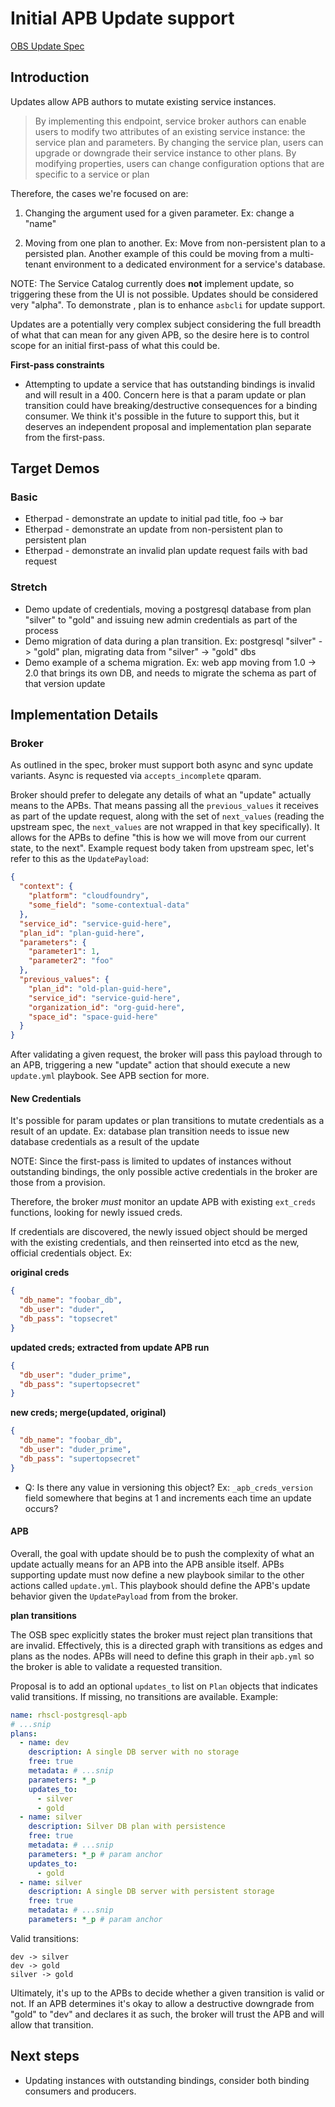 # Initial APB Update support

[OBS Update Spec](https://github.com/openservicebrokerapi/servicebroker/blob/v2.12/spec.md#updating-a-service-instance)

## Introduction

Updates allow APB authors to mutate existing service instances.

> By implementing this endpoint, service broker authors can enable users
to modify two attributes of an existing service instance: the service plan
and parameters. By changing the service plan, users can upgrade or downgrade
their service instance to other plans. By modifying properties, users can change
configuration options that are specific to a service or plan

Therefore, the cases we're focused on are:

1) Changing the argument used for a given parameter. Ex: change a "name"

2) Moving from one plan to another.  Ex: Move from non-persistent plan to
a persisted plan. Another example of this could be moving from a multi-tenant
environment to a dedicated environment for a service's database.

NOTE: The Service Catalog currently does **not** implement update, so triggering
these from the UI is not possible. Updates should be considered very "alpha".
To demonstrate , plan is to enhance `asbcli` for update support.

Updates are a potentially very complex subject considering the full breadth
of what that can mean for any given APB, so the desire here is to control scope
for an initial first-pass of what this could be.

**First-pass constraints**

* Attempting to update a service that has outstanding bindings is invalid and
will result in a 400. Concern here is that a param update or plan transition
could have breaking/destructive consequences for a binding consumer. We think
it's possible in the future to support this, but it deserves an independent
proposal and implementation plan separate from the first-pass.

## Target Demos

### Basic 

* Etherpad - demonstrate an update to initial pad title, foo -> bar
* Etherpad - demonstrate an update from non-persistent plan to persistent plan
* Etherpad - demonstrate an invalid plan update request fails with bad request

### Stretch

* Demo update of credentials, moving a postgresql
database from plan "silver" to "gold" and issuing new admin credentials as part of
the process
* Demo migration of data during a plan transition.
Ex: postgresql "silver" -> "gold" plan, migrating data from "silver" -> "gold"
dbs
* Demo example of a schema migration. Ex: web app moving
from 1.0 -> 2.0 that brings its own DB, and needs to migrate the schema as
part of that version update


## Implementation Details

### Broker

As outlined in the spec, broker must support both async and sync update variants.
Async is requested via `accepts_incomplete` qparam.

Broker should prefer to delegate any details of what an "update" actually means
to the APBs. That means passing all the `previous_values` it receives as part
of the update request, along with the set of `next_values` (reading the upstream
spec, the `next_values` are not wrapped in that key specifically). It allows
for the APBs to define "this is how we will move from our current state, to the
next". Example request body taken from upstream spec, let's refer to this as
the `UpdatePayload`:

```json
{
  "context": {
    "platform": "cloudfoundry",
    "some_field": "some-contextual-data"
  },
  "service_id": "service-guid-here",
  "plan_id": "plan-guid-here",
  "parameters": {
    "parameter1": 1,
    "parameter2": "foo"
  },
  "previous_values": {
    "plan_id": "old-plan-guid-here",
    "service_id": "service-guid-here",
    "organization_id": "org-guid-here",
    "space_id": "space-guid-here"
  }
}
```

After validating a given request, the broker will pass this payload through to
an APB, triggering a new "update" action that should execute a new `update.yml`
playbook. See APB section for more.

#### New Credentials

It's possible for param updates or plan transitions to mutate credentials
as a result of an update. Ex: database plan transition needs to issue new
database credentials as a result of the update

NOTE: Since the first-pass is limited to updates of instances without outstanding
bindings, the only possible active credentials in the broker are those from
a provision.

Therefore, the broker *must* monitor an update APB with existing `ext_creds`
functions, looking for newly issued creds.

If credentials are discovered, the newly issued object should be merged with
the existing credentials, and then reinserted into etcd as the new, official
credentials object. Ex:

**original creds**
```json
{
  "db_name": "foobar_db",
  "db_user": "duder",
  "db_pass": "topsecret"
}
```

**updated creds; extracted from update APB run**
```json
{
  "db_user": "duder_prime",
  "db_pass": "supertopsecret"
}
```

**new creds; merge(updated, original)**
```json
{
  "db_name": "foobar_db",
  "db_user": "duder_prime",
  "db_pass": "supertopsecret"
}
```

* Q: Is there any value in versioning this object? Ex: `_apb_creds_version` field
somewhere that begins at 1 and increments each time an update occurs?

#### APB

Overall, the goal with update should be to push the complexity of what an update
actually means for an APB into the APB ansible itself. APBs supporting update
must now define a new playbook similar to the other actions called `update.yml`. This
playbook should define the APB's update behavior given the `UpdatePayload` from
from the broker.

**plan transitions**

The OSB spec explicitly states the broker must reject plan transitions that are
invalid. Effectively, this is a directed graph with transitions as edges and
plans as the nodes. APBs will need to define this graph in their `apb.yml`
so the broker is able to validate a requested transition.

Proposal is to add an optional `updates_to` list on `Plan` objects that indicates
valid transitions. If missing, no transitions are available. Example:

```yaml
name: rhscl-postgresql-apb
# ...snip
plans:
  - name: dev
    description: A single DB server with no storage
    free: true
    metadata: # ...snip
    parameters: *_p
    updates_to:
      - silver
      - gold
  - name: silver
    description: Silver DB plan with persistence
    free: true
    metadata: # ...snip
    parameters: *_p # param anchor
    updates_to:
      - gold
  - name: silver
    description: A single DB server with persistent storage
    free: true
    metadata: # ...snip
    parameters: *_p # param anchor
```

Valid transitions:

```
dev -> silver
dev -> gold
silver -> gold
```

Ultimately, it's up to the APBs to decide whether a given transition is valid
or not. If an APB determines it's okay to allow a destructive downgrade from
"gold" to "dev" and declares it as such, the broker will trust the APB and
will allow that transition.

## Next steps
* Updating instances with outstanding bindings, consider both binding consumers
and producers.
